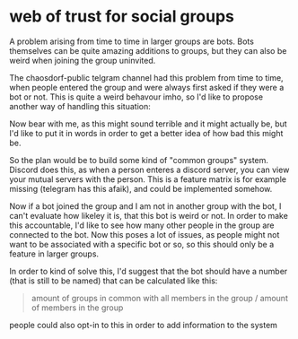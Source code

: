 # web of trust for social groups

A problem arising from time to time in larger groups are bots. Bots themselves can be quite amazing additions to groups, but they can also be weird when joining the group uninvited.

The chaosdorf-public telgram channel had this problem from time to time, when people entered the group and were always first asked if they were a bot or not. This is quite a weird behavour imho, so I'd like to propose another way of handling this situation:

Now bear with me, as this might sound terrible and it might actually be, but I'd like to put it in words in order to get a better idea of how bad this might be.

So the plan would be to build some kind of "common groups" system. Discord does this, as when a person enteres a discord server, you can view your mutual servers with the person. This is a feature matrix is for example missing (telegram has this afaik), and could be implemented somehow.

Now if a bot joined the group and I am not in another group with the bot, I can't evaluate how likeley it is, that this bot is weird or not. In order to make this accountable, I'd like to see how many other people in the group are connected to the bot. Now this poses a lot of issues, as people might not want to be associated with a specific bot or so, so this should only be a feature in larger groups.

In order to kind of solve this, I'd suggest that the bot should have a number
(that is still to be named) that can be calculated like this:

> amount of groups in common with all members in the group / amount of members in the group

people could also opt-in to this in order to add information to the system
